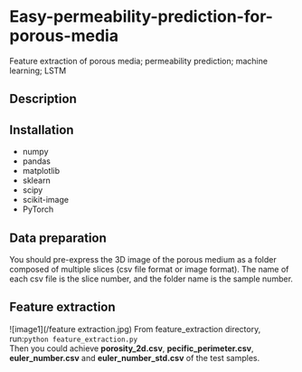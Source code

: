 # Easy-permeability-prediction-for-porous-media
Feature extraction of porous media; permeability prediction; machine learning; LSTM
## Description

## Installation
* numpy
* pandas
* matplotlib
* sklearn
* scipy
* scikit-image
* PyTorch
## Data preparation
You should pre-express the 3D image of the porous medium as a folder composed of multiple slices (csv file format or image format). The name of each csv file is the slice number, and the folder name is the sample number.
## Feature extraction
![image1](/feature extraction.jpg)
From feature_extraction directory, run:`python feature_extraction.py`  
Then you could achieve **porosity_2d.csv**, **pecific_perimeter.csv**, **euler_number.csv** and **euler_number_std.csv** of the test samples.
